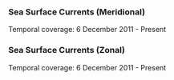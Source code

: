 ### Sea Surface Currents (Meridional)
Temporal coverage: 6 December 2011 - Present

### Sea Surface Currents (Zonal)
Temporal coverage: 6 December 2011 - Present
